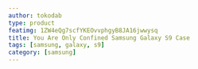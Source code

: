 ```yaml
---
author: tokodab
type: product
featimg: 1ZW4eQg7scfYKEOvvphgyB8JA16jwwysq
title: You Are Only Confined Samsung Galaxy S9 Case
tags: [samsung, galaxy, s9]
category: [samsung]
---
```

